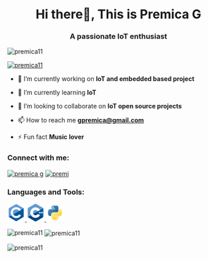 <h1 align="center">Hi there👋, This is Premica G</h1>
<h3 align="center">A passionate IoT enthusiast</h3>

<p align="left"> <img src="https://komarev.com/ghpvc/?username=premica11&label=Profile%20views&color=0e75b6&style=flat" alt="premica11" /> </p>

<p align="left"> <a href="https://github.com/ryo-ma/github-profile-trophy"><img src="https://github-profile-trophy.vercel.app/?username=premica11" alt="premica11" /></a> </p>

- 🔭 I’m currently working on **IoT and embedded based project**

- 🌱 I’m currently learning **IoT**

- 👯 I’m looking to collaborate on **IoT open source projects**

- 📫 How to reach me **gpremica@gmail.com**

- ⚡ Fun fact **Music lover**

<h3 align="left">Connect with me:</h3>
<p align="left">
<a href="https://linkedin.com/in/premica g" target="blank"><img align="center" src="https://raw.githubusercontent.com/rahuldkjain/github-profile-readme-generator/master/src/images/icons/Social/linked-in-alt.svg" alt="premica g" height="30" width="40" /></a>
<a href="https://instagram.com/premi" target="blank"><img align="center" src="https://raw.githubusercontent.com/rahuldkjain/github-profile-readme-generator/master/src/images/icons/Social/instagram.svg" alt="premi" height="30" width="40" /></a>
</p>

<h3 align="left">Languages and Tools:</h3>
<p align="left"> <a href="https://www.cprogramming.com/" target="_blank" rel="noreferrer"> <img src="https://raw.githubusercontent.com/devicons/devicon/master/icons/c/c-original.svg" alt="c" width="40" height="40"/> </a> <a href="https://www.w3schools.com/cpp/" target="_blank" rel="noreferrer"> <img src="https://raw.githubusercontent.com/devicons/devicon/master/icons/cplusplus/cplusplus-original.svg" alt="cplusplus" width="40" height="40"/> </a> <a href="https://www.python.org" target="_blank" rel="noreferrer"> <img src="https://raw.githubusercontent.com/devicons/devicon/master/icons/python/python-original.svg" alt="python" width="40" height="40"/> </a> </p>

<p><img align="left" src="https://github-readme-stats.vercel.app/api/top-langs?username=premica11&show_icons=true&locale=en&layout=compact" alt="premica11" /></p>

<p>&nbsp;<img align="center" src="https://github-readme-stats.vercel.app/api?username=premica11&show_icons=true&locale=en" alt="premica11" /></p>

<p><img align="center" src="https://github-readme-streak-stats.herokuapp.com/?user=premica11&" alt="premica11" /></p>
